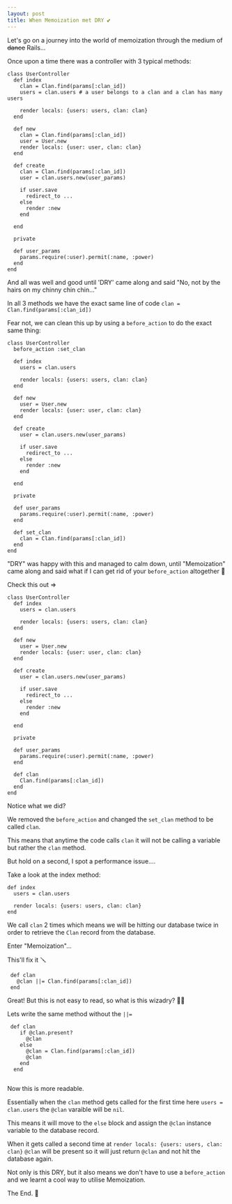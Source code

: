 ```yaml
---
layout: post
title: When Memoization met DRY 💕
---
```


Let's go on a journey into the world of memoization through the medium of ~~dance~~ Rails...

<!--more-->

Once upon a time there was a controller with 3 typical methods:

```
class UserController
  def index
    clan = Clan.find(params[:clan_id])
    users = clan.users # a user belongs to a clan and a clan has many users

    render locals: {users: users, clan: clan}
  end

  def new
    clan = Clan.find(params[:clan_id])
    user = User.new
    render locals: {user: user, clan: clan}
  end

  def create
    clan = Clan.find(params[:clan_id])
    user = clan.users.new(user_params)

    if user.save
      redirect_to ...
    else
      render :new
    end

  end

  private

  def user_params
    params.require(:user).permit(:name, :power)
  end
end

```

And all was well and good until 'DRY' came along and said "No, not by the hairs on my chinny chin chin..."

In all 3 methods we have the exact same line of code `clan = Clan.find(params[:clan_id])`

Fear not, we can clean this up by using a `before_action` to do the exact same thing:

```
class UserController
  before_action :set_clan
  
  def index
    users = clan.users

    render locals: {users: users, clan: clan}
  end

  def new
    user = User.new
    render locals: {user: user, clan: clan}
  end

  def create
    user = clan.users.new(user_params)

    if user.save
      redirect_to ...
    else
      render :new
    end

  end

  private

  def user_params
    params.require(:user).permit(:name, :power)
  end
  
  def set_clan
    clan = Clan.find(params[:clan_id])
  end
end

```

"DRY" was happy with this and managed to calm down, until "Memoization" came along and said what if I can get rid of your `before_action` altogether 🤯

Check this out =>


```
class UserController  
  def index
    users = clan.users

    render locals: {users: users, clan: clan}
  end

  def new
    user = User.new
    render locals: {user: user, clan: clan}
  end

  def create
    user = clan.users.new(user_params)

    if user.save
      redirect_to ...
    else
      render :new
    end

  end

  private

  def user_params
    params.require(:user).permit(:name, :power)
  end
  
  def clan
    Clan.find(params[:clan_id])
  end
end

```

Notice what we did?

We removed the `before_action` and changed the `set_clan` method to be called `clan`.

This means that anytime the code calls `clan` it will not be calling a variable but rather the `clan` method.

But hold on a second, I spot a performance issue....

Take a look at the index method:

```
def index
  users = clan.users

  render locals: {users: users, clan: clan}
end

```

We call `clan` 2 times which means we will be hitting our database twice in order to retrieve the `Clan` record from the database.

Enter "Memoization"...

This'll fix it 🪛

```
 def clan
   @clan ||= Clan.find(params[:clan_id])
 end

```

Great! But this is not easy to read, so what is this wizadry? 🧙‍♂️

Lets write the same method without the `||=`

```
 def clan
    if @clan.present?
      @clan
    else
      @clan = Clan.find(params[:clan_id])
      @clan
    end
  end
    
```

Now this is more readable.

Essentially when the `clan` method gets called for the first time here `users = clan.users` the `@clan` varaible will be `nil`. 

This means it will move to the `else` block and assign the `@clan` instance variable to the database record.

When it gets called a second time at `render locals: {users: users, clan: clan}` `@clan` will be present so it will just return `@clan` and not hit the database again.

Not only is this DRY, but it also means we don't have to use a `before_action` and we learnt a cool way to utilise Memoization.

The End. 👊
